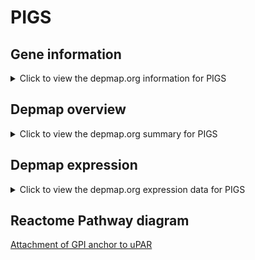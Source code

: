 <h1>PIGS</h1>

<h2>Gene information</h2>
<details>
  <summary>Click to view the depmap.org information for PIGS</summary>
  <iframe src="https://depmap.org/portal/gene/PIGS?tab=about" style="border:none;width:100%;height:800px"></iframe>
</details>

<h2>Depmap overview</h2>
<details>
  <summary>Click to view the depmap.org summary for PIGS</summary>
  <iframe src="https://depmap.org/portal/gene/PIGS?tab=overview" style="border:none;width:100%;height:800px"></iframe>
</details>

<h2>Depmap expression</h2>
<details>
  <summary>Click to view the depmap.org expression data for PIGS</summary>
  <iframe src="https://depmap.org/portal/gene/PIGS?tab=characterization" style="border:none;width:100%;height:800px"></iframe>
</details>



<h2>Reactome Pathway diagram</h2>
<a href="https://reactome.org/PathwayBrowser/#/R-HSA-162791" target="_BLANK">Attachment of GPI anchor to uPAR</a>




